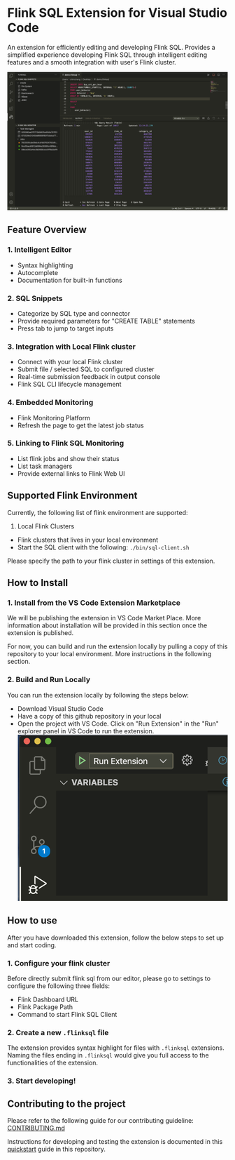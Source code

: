 # Flink SQL Extension for Visual Studio Code

An extension for efficiently editing and developing Flink SQL. Provides a simplified experience developing Flink SQL through intelligent editing features and a smooth integration with user's Flink cluster. 

![Overview](images/documentation/flinksql-overview-1.png)

## Feature Overview
### 1. Intelligent Editor
  - Syntax highlighting
  - Autocomplete
  - Documentation for built-in functions

### 2. SQL Snippets
  - Categorize by SQL type and connector
  - Provide required parameters for "CREATE TABLE" statements
  - Press tab to jump to target inputs

### 3. Integration with Local Flink cluster
  - Connect with your local Flink cluster
  - Submit file / selected SQL to configured cluster
  - Real-time submission feedback in output console
  - Flink SQL CLI lifecycle management

### 4. Embedded Monitoring
  - Flink Monitoring Platform 
  - Refresh the page to get the latest job status

### 5. Linking to Flink SQL Monitoring
  - List flink jobs and show their status
  - List task managers
  - Provide external links to Flink Web UI

## Supported Flink Environment
Currently, the following list of flink environment are supported:

1.  Local Flink Clusters
  - Flink clusters that lives in your local environment
  - Start the SQL client with the following: ```./bin/sql-client.sh```

Please specify the path to your flink cluster in settings of this extension.

## How to Install
### 1. Install from the VS Code Extension Marketplace
  We will be publishing the extension in VS Code Market Place. More information about installation will be provided in this section once the extension is published.

  For now, you can build and run the extension locally by pulling a copy of this repository to your local environment. More instructions in the following section. 

### 2. Build and Run Locally
  You can run the extension locally by following the steps below:
  - Download Visual Studio Code
  - Have a copy of this github repository in your local
  - Open the project with VS Code. Click on "Run Extension" in the "Run" explorer panel in VS Code to run the extension. 
![Running Extension](images/documentation/run-extension.png)

## How to use
After you have downloaded this extension, follow the below steps to set up and start coding.

### 1. Configure your flink cluster

  Before directly submit flink sql from our editor, please go to settings to configure the following three fields:
  - Flink Dashboard URL
  - Flink Package Path
  - Command to start Flink SQL Client

### 2. Create a new ```.flinksql``` file

  The extension provides syntax highlight for files with ```.flinksql``` extensions. Naming the files ending in ```.flinksql``` would give you full access to the functionalities of the extension. 
  
### 3. Start developing!

## Contributing to the project

Please refer to the following guide for our contributing guideline: [CONTRIBUTING.md](CONTRIBUTING.md)

Instructions for developing and testing the extension is documented in this [quickstart](vsc-extension-quickstart.md) guide in this repository.
